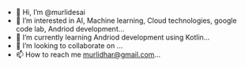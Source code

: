 - 👋 Hi, I’m @murlidesai
- 👀 I’m interested in AI, Machine learning, Cloud technologies, google code lab, Andriod development...
- 🌱 I’m currently learning Andriod development using Kotlin...
- 💞️ I’m looking to collaborate on ...
- 📫 How to reach me murlidhar@gmail.com...

<!---
murlidesai/murlidesai is a ✨ special ✨ repository because its `README.md` (this file) appears on your GitHub profile.
You can click the Preview link to take a look at your changes.
--->
